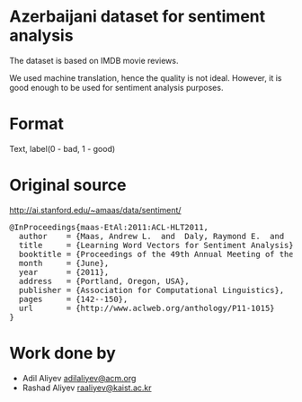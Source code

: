# Azerbaijani dataset for sentiment analysis

The dataset is based on IMDB movie reviews. 

We used machine translation, hence the quality is not ideal. However, it is good enough to be used for sentiment analysis purposes.

# Format
Text, label(0 - bad, 1 - good) 

# Original source

http://ai.stanford.edu/~amaas/data/sentiment/

<pre>
@InProceedings{maas-EtAl:2011:ACL-HLT2011,
  author    = {Maas, Andrew L.  and  Daly, Raymond E.  and  Pham, Peter T.  and  Huang, Dan  and  Ng, Andrew Y.  and  Potts, Christopher},
  title     = {Learning Word Vectors for Sentiment Analysis},
  booktitle = {Proceedings of the 49th Annual Meeting of the Association for Computational Linguistics: Human Language Technologies},
  month     = {June},
  year      = {2011},
  address   = {Portland, Oregon, USA},
  publisher = {Association for Computational Linguistics},
  pages     = {142--150},
  url       = {http://www.aclweb.org/anthology/P11-1015}
}
</pre>


# Work done by

* Adil Aliyev <adilaliyev@acm.org>
* Rashad Aliyev <raaliyev@kaist.ac.kr>
